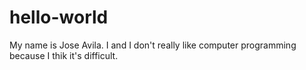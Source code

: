 # hello-world
My name is Jose Avila.
I and I don't really like computer programming because I thik it's difficult.
